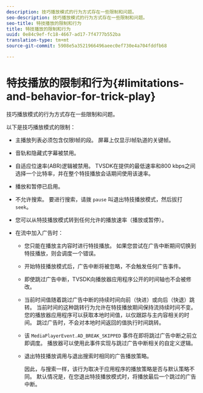 ```yaml
---
description: 技巧播放模式的行为方式存在一些限制和问题。
seo-description: 技巧播放模式的行为方式存在一些限制和问题。
seo-title: 特技播放的限制和行为
title: 特技播放的限制和行为
uuid: 0e84c9ef-fc18-4667-ad17-7f4777b552ba
translation-type: tm+mt
source-git-commit: 5908e5a3521966496aeec0ef730e4a704fddfb68

---
```



# 特技播放的限制和行为{#limitations-and-behavior-for-trick-play}

技巧播放模式的行为方式存在一些限制和问题。

<!--<a id="section_8B88E281A0FA4661B4C2C70A0ABED57C"></a>-->

以下是技巧播放模式的限制：

* 主播放列表必须包含仅限I帧的段。 屏幕上仅显示I帧轨道的关键帧。
* 音轨和隐藏式字幕被禁用。
* 自适应位速率(ABR)逻辑被禁用。 TVSDK在提供的最低速率和800 kbps之间选择一个比特率，并在整个特技播放会话期间使用该速率。
* 播放和暂停已启用。
* 不允许搜索。 要进行搜索，请拨 `pause` 叫退出特技播放模式，然后拔打 `seek`。

* 您可以从特技播放模式转到任何允许的播放速率（播放或暂停）。
* 在流中加入广告时：

   * 您只能在播放主内容时进行特技播放。 如果您尝试在广告中断期间切换到特技播放，则会调度一个错误。
   * 开始特技播放模式后，广告中断将被忽略，不会触发任何广告事件。
   * 即使跳过广告中断，TVSDK向播放器应用程序公开的时间轴也不会被修改。
   * 当前时间值随着跳过广告中断的持续时间向前（快进）或向后（快退）跳转。 当前时间的这种跳转行为允许在特技播放期间保持流持续时间不变。 您的播放器应用程序可以获取本地时间值，以仅跟踪与主内容相关的时间。 跳过广告时，不会对本地时间返回的值执行时间跳转。
   * 该 `MediaPlayerEvent.AD_BREAK_SKIPPED` 事件在即将跳过广告中断之前立即调度。 播放器可以使用此事件实现与跳过广告中断相关的自定义逻辑。
   * 退出特技播放调用与退出搜索时相同的广告播放策略。

      因此，与搜索一样，该行为取决于应用程序的播放策略是否与默认策略不同。 默认情况是，在您退出特技播放模式时，将播放最后一个跳过的广告中断。

